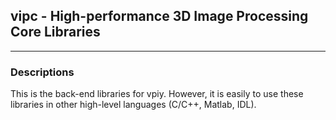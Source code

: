 ## vipc - High-performance 3D Image Processing Core Libraries
-------------------------------------------------------------

### Descriptions

This is the back-end libraries for vpiy. However, it is easily to use these
libraries in other high-level languages (C/C++, Matlab, IDL).


